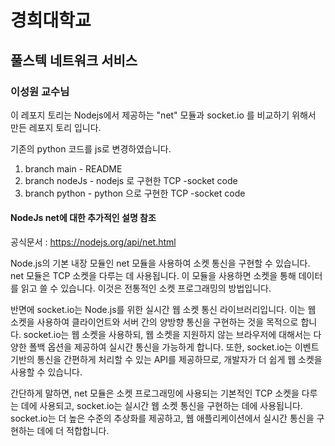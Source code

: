 # 경희대학교 
## 풀스텍 네트워크 서비스 
### 이성원 교수님

이 레포지 토리는 Nodejs에서 제공하는 "net" 모듈과  socket.io 를 비교하기 위해서 만든 레포지 토리 입니다.

기존의 python 코드를 js로 변경하였습니다.
1. branch main - README
2. branch nodeJs - nodejs 로 구현한 TCP -socket code
3. branch python - python 으로 구현한  TCP -socket code
#### NodeJs net에 대한 추가적인 설명 참조

공식문서 : https://nodejs.org/api/net.html

Node.js의 기본 내장 모듈인 net 모듈을 사용하여 소켓 통신을 구현할 수 있습니다. net 모듈은 TCP 소켓을 다루는 데 사용됩니다. 이 모듈을 사용하면 소켓을 통해 데이터를 읽고 쓸 수 있습니다. 이것은 전통적인 소켓 프로그래밍의 방법입니다.

반면에 socket.io는 Node.js를 위한 실시간 웹 소켓 통신 라이브러리입니다. 이는 웹 소켓을 사용하여 클라이언트와 서버 간의 양방향 통신을 구현하는 것을 목적으로 합니다. socket.io는 웹 소켓을 사용하되, 웹 소켓을 지원하지 않는 브라우저에 대해서는 다양한 폴백 옵션을 제공하여 실시간 통신을 가능하게 합니다. 또한, socket.io는 이벤트 기반의 통신을 간편하게 처리할 수 있는 API를 제공하므로, 개발자가 더 쉽게 웹 소켓을 사용할 수 있습니다.

간단하게 말하면, net 모듈은 소켓 프로그래밍에 사용되는 기본적인 TCP 소켓을 다루는 데에 사용되고, socket.io는 실시간 웹 소켓 통신을 구현하는 데에 사용됩니다. socket.io는 더 높은 수준의 추상화를 제공하고, 웹 애플리케이션에서 실시간 통신을 구현하는 데에 더 적합합니다.



